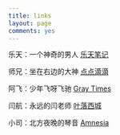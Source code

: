 ```yaml
---
title: links
layout: page
comments: yes
---
```



乐天：一个神奇的男人  [乐天笔记](http://letiantian.me)

师兄：坐在右边的大神  [点点滴滴](http://www.darlingfive.com)

阿飞：少年飞呀飞驰    [Gray Times](http://kangkona.github.io)

闫航：永远的闫老师    [叶落西城](http://www.urbem.org)

小司：北方夜晚的琴音  [Amnesia](http://sinb.github.io/)
